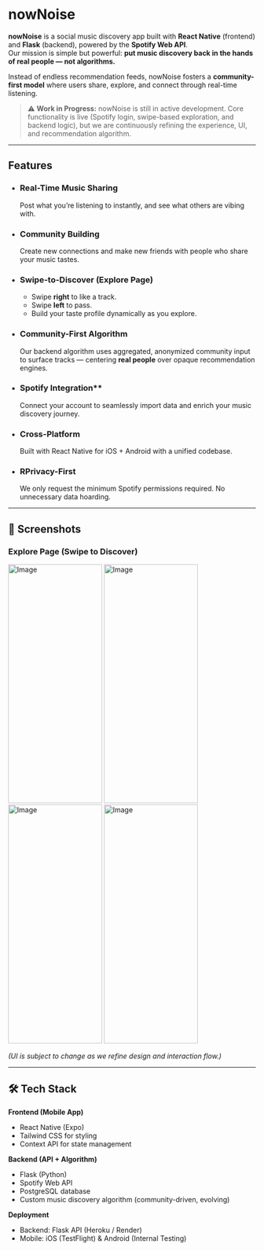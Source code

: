 # nowNoise  

**nowNoise** is a social music discovery app built with **React Native** (frontend) and **Flask** (backend), powered by the **Spotify Web API**.  
Our mission is simple but powerful: **put music discovery back in the hands of real people — not algorithms.**  

Instead of endless recommendation feeds, nowNoise fosters a **community-first model** where users share, explore, and connect through real-time listening.  

> ⚠️ **Work in Progress:** nowNoise is still in active development. Core functionality is live (Spotify login, swipe-based exploration, and backend logic), but we are continuously refining the experience, UI, and recommendation algorithm.  

---

## Features  

- ### Real-Time Music Sharing 
  Post what you’re listening to instantly, and see what others are vibing with.

- ### Community Building 
  Create new connections and make new friends with people who share your music tastes. 

- ### Swipe-to-Discover (Explore Page) 
  - Swipe **right** to like a track.  
  - Swipe **left** to pass.  
  - Build your taste profile dynamically as you explore.  

- ### Community-First Algorithm 
  Our backend algorithm uses aggregated, anonymized community input to surface tracks — centering **real people** over opaque recommendation engines.  

- ### Spotify Integration**  
  Connect your account to seamlessly import data and enrich your music discovery journey.  

- ### Cross-Platform 
  Built with React Native for iOS + Android with a unified codebase.  

- ### RPrivacy-First
  We only request the minimum Spotify permissions required. No unnecessary data hoarding.  

---

## 📸 Screenshots  

### Explore Page (Swipe to Discover)  
<img width="191" height="486" alt="Image" src="https://github.com/user-attachments/assets/bcf5c26a-dd36-4e5d-bf5b-b146dcbfb490" />
<img width="191" height="486" alt="Image" src="https://github.com/user-attachments/assets/2b0e188e-f734-4e21-a5c9-b300ca7d68fc" />

<img width="191" height="486" alt="Image" src="https://github.com/user-attachments/assets/f2584f68-57bb-46d9-ac8e-664aa9078967" />
<img width="191" height="486" alt="Image" src="https://github.com/user-attachments/assets/bba82356-d92c-4a5b-9350-29be656ddfdc" />

*(UI is subject to change as we refine design and interaction flow.)*  

---

## 🛠️ Tech Stack  

**Frontend (Mobile App)**  
- React Native (Expo)  
- Tailwind CSS for styling  
- Context API for state management  

**Backend (API + Algorithm)**  
- Flask (Python)  
- Spotify Web API  
- PostgreSQL database  
- Custom music discovery algorithm (community-driven, evolving)  

**Deployment**  
- Backend: Flask API (Heroku / Render)  
- Mobile: iOS (TestFlight) & Android (Internal Testing)  
